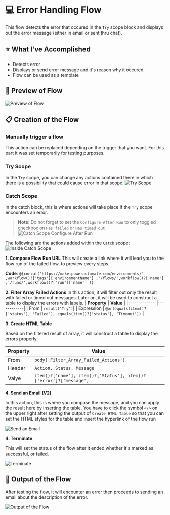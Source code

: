 # 💻 Error Handling Flow
This flow detects the error that occured in the `Try` scope block and displays out the error message (either in email or sent thru chat).
## ⭐ What I've Accomplished
- Detects error
- Displays or send error message and it's reason why it occured
- Flow can be used as a template

## 👀 Preview of Flow
![Preview of Flow](/projects/P3%20-%20Error%20Handling%20Flow/images/P3_1.png)

## 📋 Creation of the Flow

### Manually trigger a flow
This action can be replaced depending on the trigger that you want. For this part it was set temporarily for testing purposes.
### Try Scope
In the `Try` scope, you can change any actions contained there in which there is a possibility that could cause error in that scope.
![Try Scope](/projects/P3%20-%20Error%20Handling%20Flow/images/P3_2.png)

### Catch Scope
In the catch block, this is where actions will take place if the `Try` scope encounters an error.
> **Note**: Do not forget to set the `Configure After Run` to only toggled checkbox on `Has failed` or `Has timed out`
![Catch Scope Configure After Run](/projects/P3%20-%20Error%20Handling%20Flow/images/P3_4.png)

The following are the actions added within the `Catch` scope:
![Inside Catch Scope](/projects/P3%20-%20Error%20Handling%20Flow/images/P3_3.png)

**1. Compose Flow Run URL**
This will create a link where it will lead you to the flow run of the failed flow, to preview every steps.

**Code**: `@{concat('https://make.powerautomate.com/environments/'
        ,workflow()?['tags']['environmentName']
        ,'/flows/',workflow()?['name']
        ,'/runs/',workflow()?['run']['name']
        )}
`

**2. Filter Array Failed Actions**
In this action, it will filter out only the result with failed or timed out messages. Later on, it will be used to construct a table to display the errors with labels.
| **Property** | **Value**  |
|--------------|------------|
|   From       | `result('Try')`|
| Expression   | `@or(equals(item()?['status'], 'Failed'), equals(item()?['status'], 'Timeout'))` |

**3. Create HTML Table**

Based on the filtered result of array, it will construct a table to display the errors properly.

| **Property** | **Value**         |
|--------------|-------------------|
|  From        | `body('Filter_Array_Failed_Actions')`|
|  Header      | `Action, Status, Message` |
|  Valye       | `item()?['name'], item()?['Status'], item()?['error']?['message']`|

**4. Send an Email (V2)**

In this action, this is where you compose the message, and you can apply the result here by inserting the table. You have to click the symbol `</>` on the upper right after setting the output of `Create HTML Table` so that you can set the HTML styles for the table and insert the hyperlink of the flow run

![Send an Email](/projects/P3%20-%20Error%20Handling%20Flow/images/P3_5.png)

**4. Terminate**

This will set the status of the flow after it ended whether it's marked as successful, or failed.

![Terminate](/projects/P3%20-%20Error%20Handling%20Flow/images/P3_6.png)

## 🔴 Output of the Flow
After testing the flow, it will encounter an error then proceeds to sending an email about the description of the error.

![Output of the Flow](/projects/P3%20-%20Error%20Handling%20Flow/images/P3_7.png)